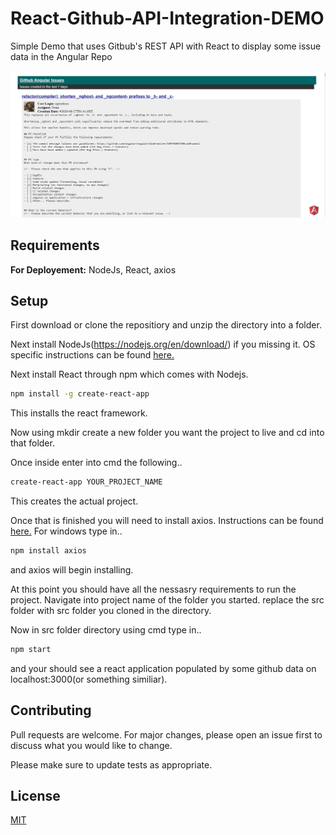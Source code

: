 # React-Github-API-Integration-DEMO
Simple Demo that uses Gitbub's REST API with React to display some issue data in the Angular Repo

![ReactDemo](https://github.com/Klutix/Images/blob/master/githubAPI/face.png)

## Requirements

**For Deployement:** NodeJs, React, axios
   
## Setup

First download or clone the repositiory and unzip the directory into a folder.  

Next install NodeJs(https://nodejs.org/en/download/) if you missing it.  OS specific instructions can be found [here.](https://www.taniarascia.com/how-to-install-and-use-node-js-and-npm-mac-and-windows/)

Next install React through npm which comes with Nodejs.  

```bash
npm install -g create-react-app
```
This installs the react framework.  

Now using mkdir create a new folder you want the project to live and cd into that folder.  

Once inside enter into cmd the following..

```bash
create-react-app YOUR_PROJECT_NAME
```
This creates the actual project.  

Once that is finished you will need to install axios. Instructions can be found [here.](https://www.npmjs.com/package/axios) For windows type in..

```bash
npm install axios
```
and axios will begin installing.  

At this point you should have all the nessasry requirements to run the project. Navigate into project name of the folder you started. replace the src folder with src folder you cloned in the directory.  

Now in src folder directory using cmd type in..
```bash
npm start
```
and your should see a react application populated by some github data on localhost:3000(or something similiar).


## Contributing
Pull requests are welcome. For major changes, please open an issue first to discuss what you would like to change.

Please make sure to update tests as appropriate.

## License
[MIT](https://github.com/Klutix/NoteApplication-JSON-REST-API/blob/master/LICENSE)

